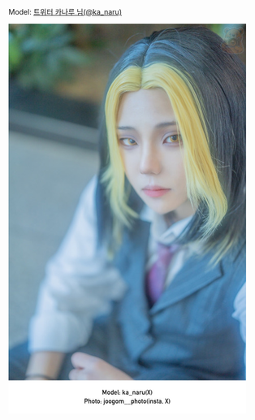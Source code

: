 ﻿---
dddd: 2023.12.17 서코
nickname: 카나루
sns_type: x
sns_id: ka_naru
---

Model: <a href="https://x.com/ka_naru" target="_blank">트위터 카나루 님(@ka_naru)</a>

![returnIMG9115.jpg](/assets/img/2023/12-17/returnIMG9115.jpg)